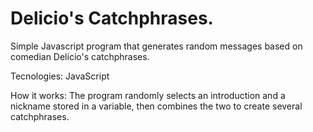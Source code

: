 # Delicio's Catchphrases.
Simple Javascript program that generates random messages based on comedian Delício's catchphrases.

Tecnologies: JavaScript

How it works: The program randomly selects an introduction and a nickname stored in a variable, then combines the two to create several catchphrases.
